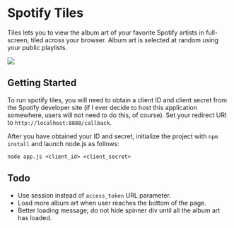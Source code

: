 Spotify Tiles
===

Tiles lets you to view the album art of your favorite Spotify artists in full-screen, tiled across your browser. Album art is selected at random using your public playlists.

 <img align="center" src="https://raw.githubusercontent.com/mpillar/spotify-files/master/public/example.png"/>

Getting Started
---

To run spotify tiles, you will need to obtain a client ID and client secret from the Spotify developer site (if I ever decide to host this application somewhere, users will not need to do this, of course). Set your redirect URI to `http://localhost:8888/callback`.

After you have obtained your ID and secret, initialize the project with `npm install` and launch node.js as follows:

    node app.js <client_id> <client_secret>

Todo
---

* Use session instead of `access_token` URL parameter.
* Load more album art when user reaches the bottom of the page.
* Better loading message; do not hide spinner div until all the album art has loaded.
